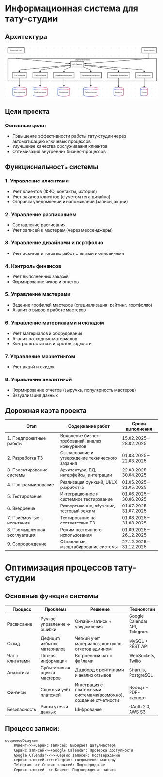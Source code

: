 #  Информационная система для тату-студии

##  Архитектура
![Diagram](architecture.png)



##  Цели проекта

### Основные цели:
-  Повышение эффективности работы тату-студии через автоматизацию ключевых процессов
-  Улучшение качества обслуживания клиентов
-  Оптимизация внутренних бизнес-процессов

##  Функциональность системы

### 1. Управление клиентами
- Учет клиентов (ФИО, контакты, история)
- Учет заказов клиентов (с учетом тега дизайна)
- Отправка уведомлений и напоминаний (записи, акции)


### 2.  Управление расписанием
- Составление расписания
- Учет записей к мастерам (через мессенджеры)

### 3.  Управление дизайнами и портфолио
- Учет эскизов и готовых работ с тегами и описаниями

### 4.  Контроль финансов
- Учет выполненных заказов
- Формирование чеков и отчетов

### 5.  Управление мастерами
- Ведение профилей мастеров (специализация, рейтинг, портфолио)
- Анализ отзывов о работе мастеров

### 6.  Управление материалами и складом
- Учет материалов и оборудования
- Анализ расходных материалов
- Контроль остатков и сроков годности

### 7.  Управление маркетингом
- Учет акций и скидок

### 8.  Управление аналитикой
- Формирование отчетов (выручка, популярность мастеров)
- Визуализация данных

##  Дорожная карта проекта

| Этап | Содержание работ | Сроки выполнения |
|------|------------------|------------------|
| 1. Предпроектные работы | Выявление бизнес-требований, анализ конкурентов | 15.02.2025 – 28.02.2025 |
| 2. Разработка ТЗ | Согласование и утверждение технического задания | 01.03.2025 – 22.03.2025 |
| 3. Проектирование системы | Архитектура, БД, интерфейсы, интеграции | 22.03.2025 – 30.04.2025 |
| 4. Программирование | Реализация функций, UI/UX разработка | 01.05.2025 – 31.05.2025 |
| 5. Тестирование | Интеграционное и системное тестирование | 01.06.2025 – 30.06.2025 |
| 6. Внедрение | Развертывание, обучение, тестовый режим | 01.07.2025 – 31.07.2025 |
| 7. Приёмочные испытания | Тестирование на соответствие ТЗ | 01.08.2025 – 31.08.2025 |
| 8. Промышленная эксплуатация | Режим постоянного использования | 01.09.2025 – 26.12.2025 |
| 9. Сопровождение | Обновления, масштабирование системы | 27.12.2025 – 31.12.2025 |

# Оптимизация процессов тату-студии

##  Основные функции системы

| Процесс               | Проблема                          | Решение                          | Технологии                     |
|-----------------------|-----------------------------------|----------------------------------|--------------------------------|
| Расписание     | Ручное управление → ошибки        | Онлайн-запись + уведомления      | Google Calendar API, Telegram  |
| Склад         | Дефицит/избыток материалов        | Четкий учет материалов, контроль отчетов админом          | MySQL + REST API               |
| Чат с клиентами| Потеря информации                | Встроенный чат с файлами         | WebSockets, Twilio             |
| Аналитика      | Субъективная оценка мастеров      | Дашборд с рейтингами и анализ отзывов             | Chart.js, PostgreSQL           |
|  Финансы        | Сложный учёт платежей             | Интеграция с платежными системами(возможно), создание отчетности               | Node.js + PDF-экспорт          |
|  Безопасность   | Риски утечки данных               | Шифрование              | OAuth 2.0, AWS S3              |


##  Процесс записи:
```mermaid
sequenceDiagram
    Клиент->>+Сервис записей: Выбирает дату/мастера
    Сервис записей->>+Google Calendar: Проверка доступности
    Google Calendar-->>-Сервис записей: Подтверждение
    Сервис записей->>+Telegram: Уведомление мастеру
    Telegram-->>-Сервис записей: Подтверждение
    Сервис записей-->>-Клиент: Подтверждение записи


